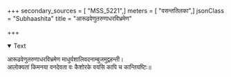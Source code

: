 +++
secondary_sources = [ "MSS_5221",]
meters = [ "वसन्ततिलका",]
jsonClass = "Subhaashita"
title = "आरूढवेणुतरुणाधरविभ्रमेण"

+++

<details open><summary>Text</summary>

आरूढवेणुतरुणाधरविभ्रमेण माधुर्यशालिवदनाम्बुजमुद्वहन्ती।  
आलोक्यतां किमनया वनदेवता वः कैशोरके वयसि कापि च कान्तियष्टिः॥
</details>
